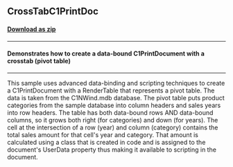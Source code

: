 ## CrossTabC1PrintDoc
#### [Download as zip](https://grapecity.github.io/DownGit/#/home?url=https://github.com/GrapeCity/ComponentOne-WinForms-Samples/tree/master/Core\PrintDocument\CrossTabC1PrintDoc)
____
#### Demonstrates how to create a data-bound C1PrintDocument with a crosstab (pivot table)
____
This sample uses advanced data-binding and scripting techniques to create a C1PrintDocument with a RenderTable that represents a pivot table. The data is taken from the C1NWind.mdb database. The pivot table puts product categories from the sample database into column headers and sales years into row headers. The table has both data-bound rows AND data-bound columns, so it grows both right (for categories) and down (for years). The cell at the intersection of a row (year) and column (category) contains the total sales amount for that cell's year and category. That amount is calculated using a class that is created in code and is assigned to the document's UserData property thus making it available to scripting in the document. 
